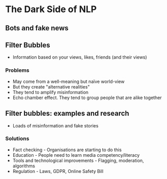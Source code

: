 # The Dark Side of NLP

## Bots and fake news

## Filter Bubbles
- Information based on your views, likes, friends (and their views)

### Problems
- May come from a well-meaning but naïve world-view
- But they create "alternative realities"
- They tend to amplify misinformation
- Echo chamber effect. They tend to group people that are alike together

## Filter bubbles: examples and research
- Loads of misinformation and fake stories

### Solutions
- Fact checking - Organisations are starting to do this
- Education - People need to learn media competency/literacy
- Tools and technological improvements - Flagging, moderation, algorithms
- Regulation - Laws, GDPR, Online Safety Bill